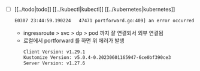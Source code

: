 - [ ] [[../todo|todo]] [[../kubectl|kubectl]] [[../kubernetes|kubernetes]]
  ```sh 
  E0307 23:44:59.190224   47471 portforward.go:409] an error occurred forwarding 3000 -> 3000: error forwarding port 3000 to pod d65e37a0e11100ea7a5ec4165f518eb5a72e58055fbab37ca81b78534054edc8, uid : failed to execute portforward in network namespace "/var/run/netns/cni-7491da70-324f-ff85-159a-2e01ad37d3f1": failed to connect to localhost:3000 inside namespace "d65e37a0e11100ea7a5ec4165f518eb5a72e58055fbab37ca81b78534054edc8", IPv4: dial tcp4 127.0.0.1:3000: connect: connection refused IPv6 dial tcp6: address localhost: no suitable address found
  ```
  - ingressroute > svc > dp > pod 까지 잘 연결되서 외부 연결됨
  - 로컬에서 portforward 를 하면 위 에러가 발생
    ```sh 
    Client Version: v1.29.1
    Kustomize Version: v5.0.4-0.20230601165947-6ce0bf390ce3
    Server Version: v1.27.6
    ```
